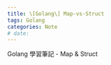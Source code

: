 ```yaml
---
title: \[Golang\] Map-vs-Struct
tags: Golang
categories: Note
# date: 
---
```


Golang 學習筆記 - Map & Struct

<!-- more -->
